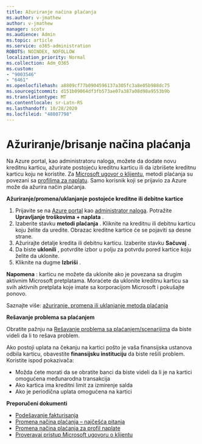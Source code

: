 ```yaml
---
title: Ažuriranje načina plaćanja
ms.author: v-jmathew
author: v-jmathew
manager: scotv
ms.audience: Admin
ms.topic: article
ms.service: o365-administration
ROBOTS: NOINDEX, NOFOLLOW
localization_priority: Normal
ms.collection: Adm_O365
ms.custom:
- "9003546"
- "6461"
ms.openlocfilehash: a8809cf77b0904596137a305fc3a8e05b988dc75
ms.sourcegitcommit: d151b09064df3fb573ae07a387a08d98a9553b9b
ms.translationtype: MT
ms.contentlocale: sr-Latn-RS
ms.lasthandoff: 10/28/2020
ms.locfileid: "48807798"
---
```

# <a name="updatedelete-payment-method"></a>Ažuriranje/brisanje načina plaćanja

Na Azure portal, kao administratoru naloga, možete da dodate novu kreditnu karticu, ažurirate postojeću kreditnu karticu ili da izbrišete kreditnu karticu koju ne koristite. Za [Microsoft ugovor o klijentu](https://docs.microsoft.com/azure/billing/billing-how-to-change-credit-card?WT.mc_id=Portal-Microsoft_Azure_Support#check-access-to-a-microsoft-customer-agreement), metodi plaćanja su povezani sa [profilima za naplatu](https://docs.microsoft.com/azure/billing/billing-how-to-change-credit-card?WT.mc_id=Portal-Microsoft_Azure_Support#change-payment-method-for-a-billing-profile). Samo korisnik koji se prijavio za Azure može da ažurira način plaćanja.

**Ažuriranje/promena/uklanjanje postojeće kreditne ili debitne kartice**

1.  Prijavite se na [Azure portal](https://portal.azure.com/) kao [administrator naloga](https://docs.microsoft.com/azure/billing/billing-subscription-transfer?WT.mc_id=Portal-Microsoft_Azure_Support#whoisaa). Potražite **Upravljanje troškovima + naplata** .
2.  Izaberite stavku **metodi plaćanja** . Kliknite na kreditnu ili debitnu karticu koju želite da uredite. Obrazac kreditne kartice će se pojaviti sa desne strane.
3.  Ažurirajte detalje kredita ili debitnu karticu. Izaberite stavku **Sačuvaj** .
4.  Da biste **uklonili** , potvrdite izbor u polju za potvrdu pored kartice koju želite da uklonite.
5.  Kliknite na dugme **Izbriši** .

**Napomena** : karticu ne možete da uklonite ako je povezana sa drugim aktivnim Microsoft pretplatama. Moraćete da uklonite kreditnu karticu sa svih aktivnih pretplata koje imate sa korporacijom Microsoft i pokušajte ponovo.

Saznajte više: [ažuriranje, promena ili uklanjanje metoda plaćanja](https://docs.microsoft.com/azure/billing/billing-how-to-change-credit-card?WT.mc_id=Portal-Microsoft_Azure_Support)

**Rešavanje problema sa plaćanjem**

Obratite pažnju na [Rešavanje problema sa plaćanjem/scenarijima](https://support.microsoft.com/help/4505172/troubleshooting-payment-issues) da biste videli da li to rešava problem.

Ako postoji uplata na čekanju na kartici pošto je vaša finansijska ustanova odbila karticu, obavestite **finansijsku instituciju** da biste rešili problem. Koristite ispod pokazivača:

- Možda ćete morati da se obratite banci da biste videli da li je na kartici omogućena međunarodna transakcija
- Ako kartica ima kreditni limit za izmirenje salda
- Ako je periodična uplata omogućena na kartici

**Preporučeni dokumenti**

- [Podešavanje fakturisanja](https://azure.microsoft.com/pricing/invoicing/)
- [Promena načina plaćanja – najčešća pitanja](https://docs.microsoft.com/azure/billing/billing-how-to-change-credit-card?WT.mc_id=Portal-Microsoft_Azure_Support#frequently-asked-questions)
- [Promena načina plaćanja za profil naplate](https://docs.microsoft.com/azure/billing/billing-how-to-change-credit-card?WT.mc_id=Portal-Microsoft_Azure_Support#change-payment-method-for-a-billing-profile)
- [Proveravaj pristup Microsoft ugovoru o klijentu](https://docs.microsoft.com/azure/billing/billing-how-to-change-credit-card?WT.mc_id=Portal-Microsoft_Azure_Support#check-access-to-a-microsoft-customer-agreement)
